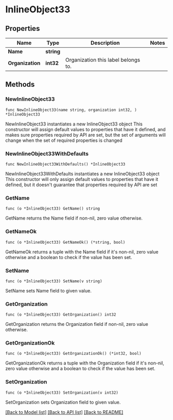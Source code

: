 # InlineObject33

## Properties

Name | Type | Description | Notes
------------ | ------------- | ------------- | -------------
**Name** | **string** |  | 
**Organization** | **int32** | Organization this label belongs to. | 

## Methods

### NewInlineObject33

`func NewInlineObject33(name string, organization int32, ) *InlineObject33`

NewInlineObject33 instantiates a new InlineObject33 object
This constructor will assign default values to properties that have it defined,
and makes sure properties required by API are set, but the set of arguments
will change when the set of required properties is changed

### NewInlineObject33WithDefaults

`func NewInlineObject33WithDefaults() *InlineObject33`

NewInlineObject33WithDefaults instantiates a new InlineObject33 object
This constructor will only assign default values to properties that have it defined,
but it doesn't guarantee that properties required by API are set

### GetName

`func (o *InlineObject33) GetName() string`

GetName returns the Name field if non-nil, zero value otherwise.

### GetNameOk

`func (o *InlineObject33) GetNameOk() (*string, bool)`

GetNameOk returns a tuple with the Name field if it's non-nil, zero value otherwise
and a boolean to check if the value has been set.

### SetName

`func (o *InlineObject33) SetName(v string)`

SetName sets Name field to given value.


### GetOrganization

`func (o *InlineObject33) GetOrganization() int32`

GetOrganization returns the Organization field if non-nil, zero value otherwise.

### GetOrganizationOk

`func (o *InlineObject33) GetOrganizationOk() (*int32, bool)`

GetOrganizationOk returns a tuple with the Organization field if it's non-nil, zero value otherwise
and a boolean to check if the value has been set.

### SetOrganization

`func (o *InlineObject33) SetOrganization(v int32)`

SetOrganization sets Organization field to given value.



[[Back to Model list]](../README.md#documentation-for-models) [[Back to API list]](../README.md#documentation-for-api-endpoints) [[Back to README]](../README.md)


